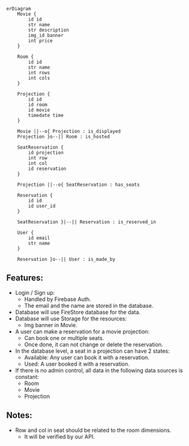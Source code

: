```mermaid
erDiagram
    Movie {
        id id
        str name
        str description
        img_id banner
        int price
    }

    Room {
        id id
        str name
        int rows
        int cols
    }

    Projection {
        id id
        id room
        id movie
        timedate time
    }

    Movie ||--o{ Projection : is_displayed
    Projection }o--|| Room : is_hosted

    SeatReservation {
        id projection
        int row
        int col
        id reservation
    }

    Projection ||--o{ SeatReservation : has_seats

    Reservation {
        id id
        id user_id
    }

    SeatReservation }|--|| Reservation : is_reserved_in

    User {
        id email
        str name
    }

    Reservation }o--|| User : is_made_by

```

## Features:
- Login / Sign up:
  - Handled by Firebase Auth.
  - The email and the name are stored in the database.
- Database will use FireStore database for the data.
- Database will use Storage for the resources:
  - Img banner in Movie.
- A user can make a reservation for a movie projection:
  - Can book one or multiple seats.
  - Once done, it can not change or delete the reservation.
- In the database level, a seat in a projection can have 2 states:
  - Available: Any user can book it with a reservation.
  - Used: A user booked it with a reservation.
- If there is no admin control, all data in the following data sources is constant:
  - Room
  - Movie
  - Projection

## Notes:
- Row and col in seat should be related to the room dimensions.
  - It will be verified by our API.